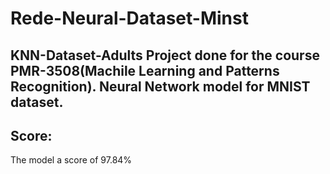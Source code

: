 # Rede-Neural-Dataset-Minst
## KNN-Dataset-Adults Project done for the course PMR-3508(Machile Learning and Patterns Recognition). Neural Network model for MNIST dataset.

## Score:
The model a score of 97.84%